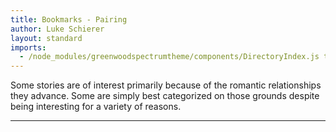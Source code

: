 ```yaml
---
title: Bookmarks - Pairing
author: Luke Schierer
layout: standard
imports:
  - /node_modules/greenwoodspectrumtheme/components/DirectoryIndex.js type="module"
---
```


Some stories are of interest primarily because of the romantic relationships they advance.  Some are simply best categorized on those grounds despite being interesting for a variety of reasons.

---

<directory-index directory="/Bookmarks/pairing/" recurse></directory-index>
